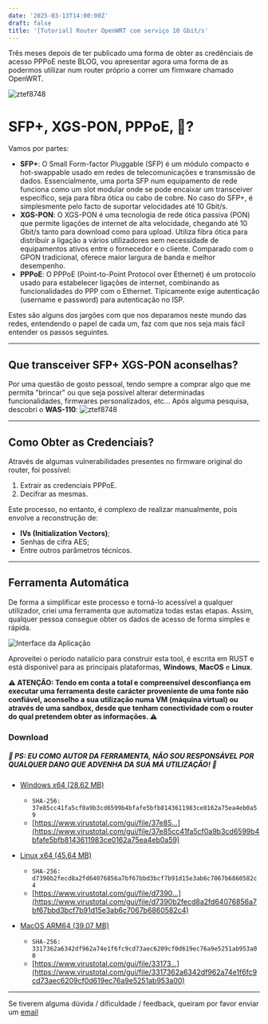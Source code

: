 ```yaml
---
date: '2025-03-13T14:00:00Z'
draft: false
title: '[Tutorial] Router OpenWRT com serviço 10 Gbit/s'
---
```

Três meses depois de ter publicado uma forma de obter as credênciais de acesso PPPoE neste BLOG, vou apresentar agora uma forma de as podermos utilizar num router próprio a correr um firmware chamado OpenWRT.

![ztef8748](https://i.imgur.com/2lIcDSI.jpeg)

# SFP+, XGS-PON, PPPoE, 🤔?

Vamos por partes:
- **SFP+**: O Small Form-factor Pluggable (SFP) é um módulo compacto e hot-swappable usado em redes de telecomunicações e transmissão de dados. Essencialmente, uma porta SFP num equipamento de rede funciona como um slot modular onde se pode encaixar um transceiver específico, seja para fibra ótica ou cabo de cobre. No caso do SFP+, é simplesmente pelo facto de suportar velocidades até 10 Gbit/s.
- **XGS-PON**: O XGS-PON é uma tecnologia de rede ótica passiva (PON) que permite ligações de internet de alta velocidade, chegando até 10 Gbit/s tanto para download como para upload. Utiliza fibra ótica para distribuir a ligação a vários utilizadores sem necessidade de equipamentos ativos entre o fornecedor e o cliente. Comparado com o GPON tradicional, oferece maior largura de banda e melhor desempenho.
- **PPPoE**: O PPPoE (Point-to-Point Protocol over Ethernet) é um protocolo usado para estabelecer ligações de internet, combinando as funcionalidades do PPP com o Ethernet. Tipicamente exige autenticação (username e password) para autenticação no ISP.

Estes são alguns dos jargões com que nos deparamos neste mundo das redes, entendendo o papel de cada um, faz com que nos seja mais fácil entender os passos seguintes.

---

## Que transceiver SFP+ XGS-PON aconselhas?

Por uma questão de gosto pessoal, tendo sempre a comprar algo que me permita "brincar" ou que seja possível alterar determinadas funcionalidades, firmwares personalizados, etc... Após alguma pesquisa, descobri o **WAS-110**:
![ztef8748](https://i.imgur.com/eLCh5rK.png)

---

## Como Obter as Credenciais?

Através de algumas vulnerabilidades presentes no firmware original do router, foi possível:
1. Extrair as credenciais PPPoE.
2. Decifrar as mesmas.

Este processo, no entanto, é complexo de realizar manualmente, pois envolve a reconstrução de:
- **IVs (Initialization Vectors)**;
- Senhas de cifra AES;
- Entre outros parâmetros técnicos.

---
## Ferramenta Automática

De forma a simplificar este processo e torná-lo acessível a qualquer utilizador, criei uma ferramenta que automatiza todas estas etapas. Assim, qualquer pessoa consegue obter os dados de acesso de forma simples e rápida.

![Interface da Aplicação](https://i.imgur.com/lFVZoZe.png)

Aproveitei o período natalício para construir esta tool, é escrita em RUST e está disponivel para as principais plataformas, **Windows**, **MacOS** e **Linux**.

**⚠️ ATENÇÃO: Tendo em conta a total e compreensível desconfiança em executar uma ferramenta deste carácter proveniente de uma fonte não confiável, aconselho a sua utilização numa **VM (máquina virtual)** ou através de uma **sandbox**, desde que tenham conectividade com o router do qual pretendem obter as informações. ⚠️**

### Download

##### **🔴 PS: EU COMO AUTOR DA FERRAMENTA, NÃO SOU RESPONSÁVEL POR QUALQUER DANO QUE ADVENHA DA SUA MÁ UTILIZAÇÃO! 🔴**

- [Windows x64 (28.62 MB)](/grabber_win64.zip)   
  * ```SHA-256: 37e85cc41fa5cf0a9b3cd6599b4bfafe5bfb8143611983ce0162a75ea4eb0a59```   
  * [https://www.virustotal.com/gui/file/37e85...](https://www.virustotal.com/gui/file/37e85cc41fa5cf0a9b3cd6599b4bfafe5bfb8143611983ce0162a75ea4eb0a59)

- [Linux x64 (45.64 MB)](/grabber_linux.zip)   
  * ```SHA-256: d7390b2fecd8a2fd64076856a7bf67bbd3bcf7b91d15e3ab6c7067b6860582c4```
  * [https://www.virustotal.com/gui/file/d7390...](https://www.virustotal.com/gui/file/d7390b2fecd8a2fd64076856a7bf67bbd3bcf7b91d15e3ab6c7067b6860582c4)

- [MacOS ARM64 (39.07 MB)](/grabber_macos_arm.zip)   
  * ```SHA-256: 3317362a6342df962a74e1f6fc9cd73aec6209cf0d619ec76a9e5251ab953a00```
  * [https://www.virustotal.com/gui/file/33173...](https://www.virustotal.com/gui/file/3317362a6342df962a74e1f6fc9cd73aec6209cf0d619ec76a9e5251ab953a00)

---
Se tiverem alguma dúvida / dificuldade / feedback, queiram por favor enviar um [email](mailto:i@443.pt) 